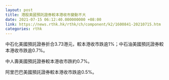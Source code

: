 ```yaml
---
layout: post
title: 港股美國預託證券較本港收市變動不大
date: 2021-07-15 06:12:40.000000000 +08:00
link: https://news.rthk.hk/rthk/ch/component/k2/1600841-20210715.htm
categories: rthk
---
```


中石化美國預託證券折合3.73港元，較本港收市跌逾1%；中石油美國預託證券較本港收市跌逾0.7%。

中人壽美國預託證券較本港收市跌約0.7%。

阿里巴巴美國預託證券較本港收市跌逾0.5%。
